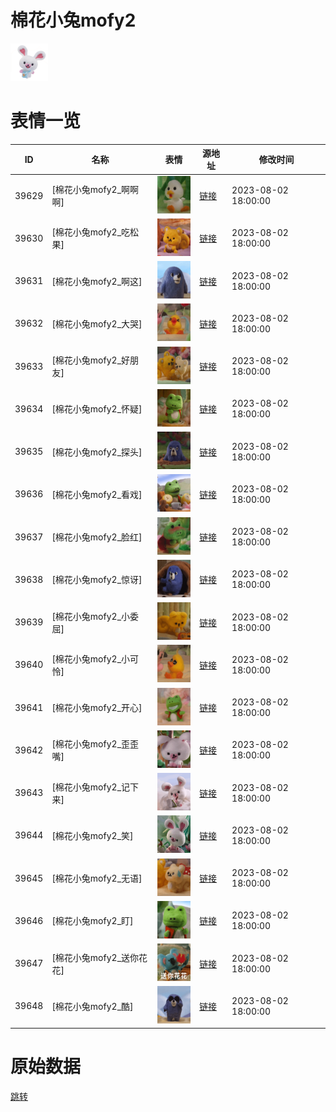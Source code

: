 # 棉花小兔mofy2

<img src="./cover.png" height="60" alt="cover" />

# 表情一览

|ID|名称|表情|源地址|修改时间|
|----|----|----|----|----|
|39629|[棉花小兔mofy2_啊啊啊]|<img src="./pic/039629_%5B棉花小兔mofy2_啊啊啊%5D.png" height="60" alt="啊啊啊"/>|[链接](https://i0.hdslb.com/bfs/garb/b65b76686a6920600dabdbc021c4a20ccbf0a1da.png)|2023-08-02 18:00:00|
|39630|[棉花小兔mofy2_吃松果]|<img src="./pic/039630_%5B棉花小兔mofy2_吃松果%5D.png" height="60" alt="吃松果"/>|[链接](https://i0.hdslb.com/bfs/garb/1eb901791ee8bec09f53653d3c41f7617800ccb2.png)|2023-08-02 18:00:00|
|39631|[棉花小兔mofy2_啊这]|<img src="./pic/039631_%5B棉花小兔mofy2_啊这%5D.png" height="60" alt="啊这"/>|[链接](https://i0.hdslb.com/bfs/garb/481c81ba8bd31a85d0972599c7241767918143df.png)|2023-08-02 18:00:00|
|39632|[棉花小兔mofy2_大哭]|<img src="./pic/039632_%5B棉花小兔mofy2_大哭%5D.png" height="60" alt="大哭"/>|[链接](https://i0.hdslb.com/bfs/garb/3a9abda3ee420ada5a0b303b3db9409e21042372.png)|2023-08-02 18:00:00|
|39633|[棉花小兔mofy2_好朋友]|<img src="./pic/039633_%5B棉花小兔mofy2_好朋友%5D.png" height="60" alt="好朋友"/>|[链接](https://i0.hdslb.com/bfs/garb/fa9cd376aac4c12e90a4f38ce2adb631c2e23994.png)|2023-08-02 18:00:00|
|39634|[棉花小兔mofy2_怀疑]|<img src="./pic/039634_%5B棉花小兔mofy2_怀疑%5D.png" height="60" alt="怀疑"/>|[链接](https://i0.hdslb.com/bfs/garb/d9f80a8fe54c8d014653953392f8b9dbdb2f5e13.png)|2023-08-02 18:00:00|
|39635|[棉花小兔mofy2_探头]|<img src="./pic/039635_%5B棉花小兔mofy2_探头%5D.png" height="60" alt="探头"/>|[链接](https://i0.hdslb.com/bfs/garb/196ec210e93fcf01de6e959cd23c4a954fa01f9d.png)|2023-08-02 18:00:00|
|39636|[棉花小兔mofy2_看戏]|<img src="./pic/039636_%5B棉花小兔mofy2_看戏%5D.png" height="60" alt="看戏"/>|[链接](https://i0.hdslb.com/bfs/garb/6e2e8f1fd1a85d1fa7e7262bcae225c023d97e19.png)|2023-08-02 18:00:00|
|39637|[棉花小兔mofy2_脸红]|<img src="./pic/039637_%5B棉花小兔mofy2_脸红%5D.png" height="60" alt="脸红"/>|[链接](https://i0.hdslb.com/bfs/garb/9a0edb6e7cee9d71941c865362ea5a1046850571.png)|2023-08-02 18:00:00|
|39638|[棉花小兔mofy2_惊讶]|<img src="./pic/039638_%5B棉花小兔mofy2_惊讶%5D.png" height="60" alt="惊讶"/>|[链接](https://i0.hdslb.com/bfs/garb/0f3da8c65414814aa28a8fec3fa5213d7301101d.png)|2023-08-02 18:00:00|
|39639|[棉花小兔mofy2_小委屈]|<img src="./pic/039639_%5B棉花小兔mofy2_小委屈%5D.png" height="60" alt="小委屈"/>|[链接](https://i0.hdslb.com/bfs/garb/adc78f3699580ba86346d3f4283e06d5515bde84.png)|2023-08-02 18:00:00|
|39640|[棉花小兔mofy2_小可怜]|<img src="./pic/039640_%5B棉花小兔mofy2_小可怜%5D.png" height="60" alt="小可怜"/>|[链接](https://i0.hdslb.com/bfs/garb/23140422afd1d671e2f814fc558293ae471f87fb.png)|2023-08-02 18:00:00|
|39641|[棉花小兔mofy2_开心]|<img src="./pic/039641_%5B棉花小兔mofy2_开心%5D.png" height="60" alt="开心"/>|[链接](https://i0.hdslb.com/bfs/garb/53a2452b6cb486f14763f32b05dfefa930724f57.png)|2023-08-02 18:00:00|
|39642|[棉花小兔mofy2_歪歪嘴]|<img src="./pic/039642_%5B棉花小兔mofy2_歪歪嘴%5D.png" height="60" alt="歪歪嘴"/>|[链接](https://i0.hdslb.com/bfs/garb/4cb093f04d3d65a6c7ed6575305bd333897f6ab7.png)|2023-08-02 18:00:00|
|39643|[棉花小兔mofy2_记下来]|<img src="./pic/039643_%5B棉花小兔mofy2_记下来%5D.png" height="60" alt="记下来"/>|[链接](https://i0.hdslb.com/bfs/garb/03fff5970c59a5220f92955e20282b675185d90e.png)|2023-08-02 18:00:00|
|39644|[棉花小兔mofy2_笑]|<img src="./pic/039644_%5B棉花小兔mofy2_笑%5D.png" height="60" alt="笑"/>|[链接](https://i0.hdslb.com/bfs/garb/fea7d802e482dc1014720b2e6ae4ac119a28c83a.png)|2023-08-02 18:00:00|
|39645|[棉花小兔mofy2_无语]|<img src="./pic/039645_%5B棉花小兔mofy2_无语%5D.png" height="60" alt="无语"/>|[链接](https://i0.hdslb.com/bfs/garb/3fb46857d0dba7a1ab6d2541df524ad1fef7ee47.png)|2023-08-02 18:00:00|
|39646|[棉花小兔mofy2_盯]|<img src="./pic/039646_%5B棉花小兔mofy2_盯%5D.png" height="60" alt="盯"/>|[链接](https://i0.hdslb.com/bfs/garb/a91d367b37fae4afe7ce19f044e8a4f6ce807ab0.png)|2023-08-02 18:00:00|
|39647|[棉花小兔mofy2_送你花花]|<img src="./pic/039647_%5B棉花小兔mofy2_送你花花%5D.png" height="60" alt="送你花花"/>|[链接](https://i0.hdslb.com/bfs/garb/86c3570e00479380bd2277e1df268ddae07575e5.png)|2023-08-02 18:00:00|
|39648|[棉花小兔mofy2_酷]|<img src="./pic/039648_%5B棉花小兔mofy2_酷%5D.png" height="60" alt="酷"/>|[链接](https://i0.hdslb.com/bfs/garb/9cd0b56bbbcba473e2a07cd38ea052c65b5fd4a4.png)|2023-08-02 18:00:00|

# 原始数据

[跳转](./raw.json)

